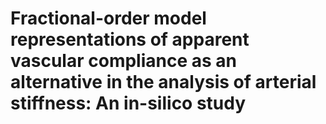 # Fractional-order model representations of apparent vascular compliance as an alternative in the analysis of arterial stiffness: An in-silico study
